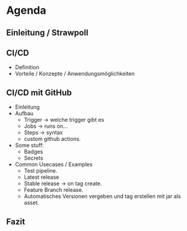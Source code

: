 # Agenda
## Einleitung / Strawpoll
## CI/CD
* Definition
* Vorteile / Konzepte / Anwendungsmöglichkeiten 

## CI/CD mit GitHub
* Einleitung
* Aufbau
    * Trigger -> welche trigger gibt es
    * Jobs -> runs on...
    * Steps -> syntax
    * custom github actions.
* Some stuff:
    * Badges
    * Secrets
* Common Usecases / Examples
    * Test pipeline.
    * Latest release
    * Stable release -> on tag create.
    * Feature Branch release.
    * Automatisches Versionen vergeben und tag erstellen mit jar als asset.
## Fazit